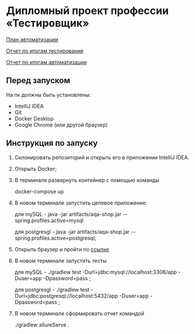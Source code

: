 # Дипломный проект профессии «Тестировщик»

[План автоматизации](docs/Plan.md)

[Отчет по итогам тестирования](docs/Report.md)

[Отчет по итогам автоматизации](docs/Summary.md)
## Перед запуском
На пк должны быть установлены:
- IntelliJ IDEA
- Git
- Docker Desktop
- Google Chrome (или другой браузер)

## Инструкция по запуску
1. Склонировать репозиторий и открыть его в приложении IntelliJ IDEA.

2. Открыть Docker;

3. В терминале развернуть контейнер с помощью команды

   docker-compose up

4. В новом терминале запустить целевое приложение:

     для mySQL - java -jar artifacts/aqa-shop.jar --spring.profiles.active=mysql 

     для postgresgl - java -jar artifacts/aqa-shop.jar --spring.profiles.active=postgresql;

5. Открыть браузер и пройти по [ссылке](http://localhost:8080/) 

6. В новом терминале запустить тесты

    для mySQL - ./gradlew test -Durl=jdbc:mysql://localhost:3306/app -Duser=app -Dpassword=pass ;

    для postgresgl - ./gradlew test -Durl=jdbc:postgresql://localhost:5432/app -Duser=app -Dpassword=pass ;

7. В новом терминале сформировать отчет командой

    ./gradlew allureServe .